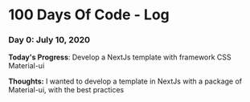 # 100 Days Of Code - Log

### Day 0: July 10, 2020 

**Today's Progress**: Develop a NextJs template with framework CSS Material-ui

**Thoughts:** I wanted to develop a template in NextJs with a package of Material-ui, with the best practices
